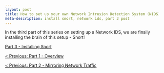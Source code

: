 ```yaml
---
layout: post
title: How to set up your own Network Intrusion Detection System (NIDS) with Snort - Part 3
meta-description: install snort, network ids, part 3 post
---
```


In the third part of this series on setting up a Network IDS, we are finally installing the brain of this setup - Snort!

[Part 3 - Installing Snort](/pages/snort/setup/3-installing-snort)

[< Previous: Part 1 - Overview](/2015/01/04/snort-setup-part1)

[< Previous: Part 2 - Mirroring Network Traffic](/2015/01/05/snort-setup-part2)

